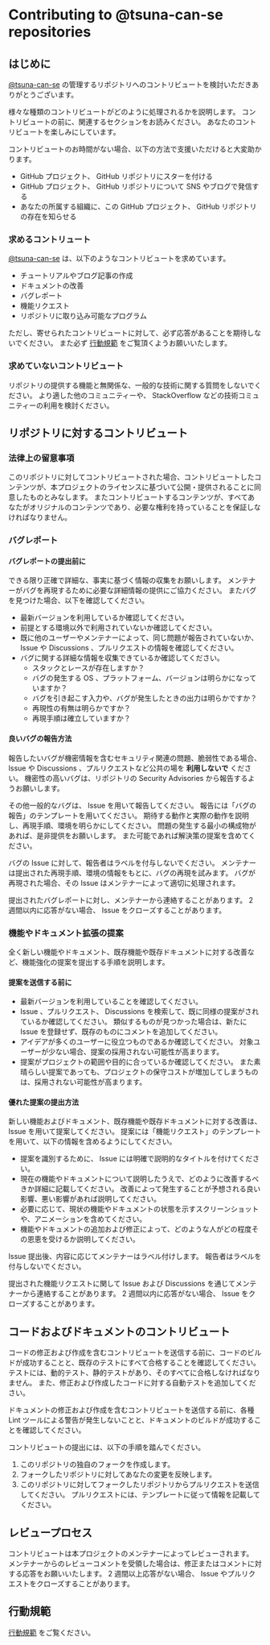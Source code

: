 # Contributing to @tsuna-can-se repositories

## はじめに

[@tsuna-can-se](https://github.com/tsuna-can-se) の管理するリポジトリへのコントリビュートを検討いただきありがとうございます。

様々な種類のコントリビュートがどのように処理されるかを説明します。
コントリビュートの前に、関連するセクションをお読みください。
あなたのコントリビュートを楽しみにしています。

コントリビュートのお時間がない場合、以下の方法で支援いただけると大変助かります。

- GitHub プロジェクト、 GitHub リポジトリにスターを付ける
- GitHub プロジェクト、 GitHub リポジトリについて SNS やブログで発信する
- あなたの所属する組織に、この GitHub プロジェクト、 GitHub リポジトリの存在を知らせる

### 求めるコントリュート

[@tsuna-can-se](https://github.com/tsuna-can-se) は、以下のようなコントリビュートを求めています。

- チュートリアルやブログ記事の作成
- ドキュメントの改善
- バグレポート
- 機能リクエスト
- リポジトリに取り込み可能なプログラム

ただし、寄せられたコントリビュートに対して、必ず応答があることを期待しないでください。
また必ず [行動規範](CODE_OF_CONDUCT.md) をご覧頂くようお願いいたします。

### 求めていないコントリビュート

リポジトリの提供する機能と無関係な、一般的な技術に関する質問をしないでください。
より適した他のコミュニティーや、 StackOverflow などの技術コミュニティーの利用を検討ください。

## リポジトリに対するコントリビュート

### 法律上の留意事項

このリポジトリに対してコントリビュートされた場合、コントリビュートしたコンテンツが、本プロジェクトのライセンスに基づいて公開・提供されることに同意したものとみなします。
またコントリビュートするコンテンツが、すべてあなたがオリジナルのコンテンツであり、必要な権利を持っていることを保証しなければなりません。

### バグレポート

#### バグレポートの提出前に

できる限り正確で詳細な、事実に基づく情報の収集をお願いします。
メンテナーがバグを再現するために必要な詳細情報の提供にご協力ください。
またバグを見つけた場合、以下を確認してください。

- 最新バージョンを利用しているか確認してください。
- 前提とする環境以外で利用されていないか確認してください。
- 既に他のユーザーやメンテナーによって、同じ問題が報告されていないか、 Issue や Discussions 、プルリクエストの情報を確認してください。
- バグに関する詳細な情報を収集できているか確認してください。
    - スタックとレースが存在しますか？
    - バグの発生する OS 、プラットフォーム、バージョンは明らかになっていますか？
    - バグを引き起こす入力や、バグが発生したときの出力は明らかですか？
    - 再現性の有無は明らかですか？
    - 再現手順は確立していますか？

#### 良いバグの報告方法

報告したいバグが機密情報を含むセキュリティ関連の問題、脆弱性である場合、 Issue や Discussions 、プルリクエストなど公共の場を **利用しないで** ください。
機密性の高いバグは、リポジトリの Security Advisories から報告するようお願いします。

その他一般的なバグは、 Issue を用いて報告してください。
報告には「バグの報告」のテンプレートを用いてください。
期待する動作と実際の動作を説明し、再現手順、環境を明らかにしてください。
問題の発生する最小の構成物があれば、是非提供をお願いします。
また可能であれば解決策の提案を含めてください。

バグの Issue に対して、報告者はラベルを付与しないでください。
メンテナーは提出された再現手順、環境の情報をもとに、バグの再現を試みます。
バグが再現された場合、その Issue はメンテナーによって適切に処理されます。

提出されたバグレポートに対し、メンテナーから連絡することがあります。
2 週間以内に応答がない場合、 Issue をクローズすることがあります。

### 機能やドキュメント拡張の提案

全く新しい機能やドキュメント、既存機能や既存ドキュメントに対する改善など、機能強化の提案を提出する手順を説明します。

#### 提案を送信する前に

- 最新バージョンを利用していることを確認してください。
- Issue 、プルリクエスト、 Discussions を検索して、既に同様の提案がされているか確認してください。
  類似するものが見つかった場合は、新たに Issue を登録せず、既存のものにコメントを追加してください。
- アイデアが多くのユーザーに役立つものであるか確認してください。
  対象ユーザーが少ない場合、提案の採用されない可能性が高まります。
- 提案がプロジェクトの範囲や目的に合っているか確認してください。
  また素晴らしい提案であっても、プロジェクトの保守コストが増加してしまうものは、採用されない可能性が高まります。

#### 優れた提案の提出方法

新しい機能およびドキュメント、既存機能や既存ドキュメントに対する改善は、 Issue を用いて提案してください。
提案には「機能リクエスト」のテンプレートを用いて、以下の情報を含めるようにしてください。

- 提案を識別するために、 Issue には明確で説明的なタイトルを付けてください。
- 現在の機能やドキュメントについて説明したうえで、どのように改善するべきか詳細に記載してください。
  改善によって発生することが予想される良い影響、悪い影響があれば説明してください。
- 必要に応じて、現状の機能やドキュメントの状態を示すスクリーンショットや、アニメーションを含めてください。
- 機能やドキュメントの追加および修正によって、どのような人がどの程度その恩恵を受けるか説明してください。

Issue 提出後、内容に応じてメンテナーはラベル付けします。
報告者はラベルを付与しないでください。

提出された機能リクエストに関して Issue および Discussions を通じてメンテナーから連絡することがあります。
2 週間以内に応答がない場合、 Issue をクローズすることがあります。

## コードおよびドキュメントのコントリビュート

コードの修正および作成を含むコントリビュートを送信する前に、コードのビルドが成功することと、既存のテストにすべて合格することを確認してください。
テストには、動的テスト、静的テストがあり、そのすべてに合格しなければなりません。
また、修正および作成したコードに対する自動テストを追加してください。

ドキュメントの修正および作成を含むコントリビュートを送信する前に、各種 Lint ツールによる警告が発生しないことと、ドキュメントのビルドが成功することを確認してください。

コントリビュートの提出には、以下の手順を踏んでください。

1. このリポジトリの独自のフォークを作成します。
1. フォークしたリポジトリに対してあなたの変更を反映します。
1. このリポジトリに対してフォークしたリポジトリからプルリクエストを送信してください。
   プルリクエストには、テンプレートに従って情報を記載してください。

## レビュープロセス

コントリビュートは本プロジェクトのメンテナーによってレビューされます。
メンテナーからのレビューコメントを受領した場合は、修正またはコメントに対する応答をお願いいたします。
2 週間以上応答がない場合、 Issue やプルリクエストをクローズすることがあります。

## 行動規範

[行動規範](CODE_OF_CONDUCT.md) をご覧ください。
